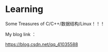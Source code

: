 # Learning

Some Treasures of C/C++/数据结构/Linux！！！

My blog link ：

https://blog.csdn.net/qq_41035588
